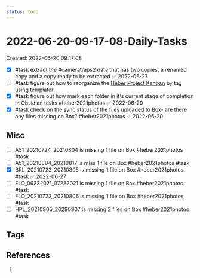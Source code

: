 ```yaml
---
status: todo
---
```

# 2022-06-20-09-17-08-Daily-Tasks
Created: 2022-06-20 09:17:08

- [x] #task extract the #cameratraps2 data that has two copies, a renamed copy and a copy ready to be extracted ✅ 2022-06-27
- [ ] #task figure out how to reorganize the [Heber Project Kanban](Heber%20Project%20Kanban.md) by tag using templater
- [x] #task figure out how mark each folder in it's current stage of completion in Obsidian tasks #heber2021photos ✅ 2022-06-20
- [x] #task check on the sync status of the files uploaded to Box- are there any files missing on Box?  #heber2021photos ✅ 2022-06-20

## Misc
- [ ] A51_20210724_20210804 is missing 1 file on Box #heber2021photos #task 
- [ ] A51_20210804_20210817 is miss 1 file on Box #heber2021photos #task 
- [x] BRL_20210723_20210805 is missing 1 file on Box #heber2021photos #task ✅ 2022-06-27
- [ ] FLO_06232021_07232021 is missing 1 file on Box #heber2021photos #task 
- [ ] FLO_20210723_20210806 is missing 1 file on Box #heber2021photos #task 
- [ ] HPL_20210805_20290907 is missing 2 files on Box #heber2021photos #task 

## Tags

## References
1. 